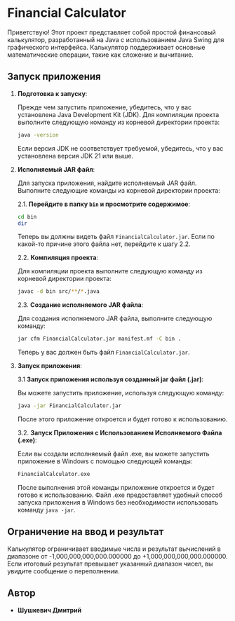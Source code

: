 # Financial Calculator

Приветствую! Этот проект представляет собой простой финансовый калькулятор, разработанный на Java с использованием Java Swing для графического интерфейса. Калькулятор поддерживает основные математические операции, такие как сложение и вычитание.

## Запуск приложения

1. **Подготовка к запуску**:

   Прежде чем запустить приложение, убедитесь, что у вас установлена Java Development Kit (JDK). Для компиляции проекта выполните следующую команду из корневой директории проекта:

   ```bash
   java -version
   ```

    Если версия JDK не соответствует требуемой, убедитесь, что у вас установлена версия JDK 21 или выше.


2. **Исполняемый JAR файл**:

   Для запуска приложения, найдите исполняемый JAR файл. Выполните следующие команды из корневой директории проекта:

   2.1. **Перейдите в папку `bin` и просмотрите содержимое**:

      ```bash
      cd bin
      dir
      ```

   Теперь вы должны видеть файл `FinancialCalculator.jar`. Если по какой-то причине этого файла нет, перейдите к шагу 2.2.

   2.2. **Компиляция проекта**:

   Для компиляции проекта выполните следующую команду из корневой директории проекта:

      ```bash
      javac -d bin src/**/*.java
      ```

   2.3. **Создание исполняемого JAR файла**:

   Для создания исполняемого JAR файла, выполните следующую команду:

      ```bash
      jar cfm FinancialCalculator.jar manifest.mf -C bin .
      ```

   Теперь у вас должен быть файл `FinancialCalculator.jar`.


3. **Запуск приложения**:

   3.1 **Запуск приложения используя созданный jar файл (.jar)**:

   Вы можете запустить приложение, используя следующую команду:

      ```bash
      java -jar FinancialCalculator.jar
      ```

   После этого приложение откроется и будет готово к использованию.

   3.2. **Запуск Приложения с Использованием Исполняемого Файла (.exe)**:

   Если вы создали исполняемый файл .exe, вы можете запустить приложение в Windows с помощью следующей команды:

     ```bash
     FinancialCalculator.exe
     ```

   После выполнения этой команды приложение откроется и будет готово к использованию. Файл .exe предоставляет удобный способ запуска приложения в Windows без необходимости использовать команду `java -jar`.

## Ограничение на ввод и результат

Калькулятор ограничивает вводимые числа и результат вычислений в диапазоне от -1,000,000,000,000.000000 до +1,000,000,000,000.000000. Если итоговый результат превышает указанный диапазон чисел, вы увидите сообщение о переполнении.

## Автор

* **Шушкевич Дмитрий**
